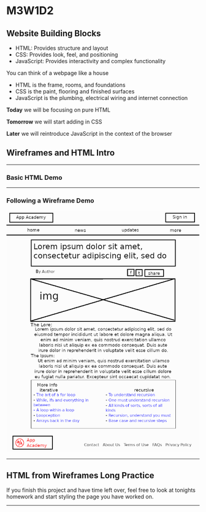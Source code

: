 # M3W1D2

## Website Building Blocks

- HTML: Provides structure and layout
- CSS: Provides look, feel, and positioning
- JavaScript: Provides interactivity and complex functionality

You can think of a webpage like a house 
  - HTML is the frame, rooms, and foundations
  - CSS is the paint, flooring and finished surfaces
  - JavaScript is the plumbing, electrical wiring and internet connection

**Today** we will be focusing on pure HTML

**Tomorrow** we will start adding in CSS

**Later** we will reintroduce JavaScript in the context of the browser

## Wireframes and HTML Intro

---

### Basic HTML Demo

---

### Following a Wireframe Demo

![wireframe](./practice-wireframe.png)

---

## HTML from Wireframes Long Practice

If you finish this project and have time left over, feel free to look at
tonights homework and start styling the page you have worked on.

---

